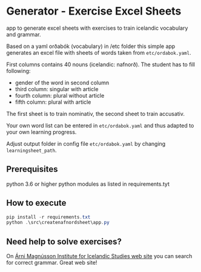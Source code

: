 # Generator - Exercise Excel Sheets

app to generate excel sheets with exercises to train icelandic vocabulary and grammar.

Based on a yaml orðabók (vocabulary) in /etc folder this simple app generates an excel file with sheets of words taken from `etc/ordabok.yaml`.

First columns contains 40 nouns (icelandic: nafnorð).
The student has to fill following:

- gender of the word in second column
- third column: singular with article
- fourth column: plural without article
- fifth column: plural with article
  
The first sheet is to train nominativ, the second sheet to train accusativ.

Your own word list can be entered in `etc/ordabok.yaml` and thus adapted to your own learning progress.

Adjust output folder in config file `etc/ordabok.yaml` by changing `learningsheet_path`.

## Prerequisites

python 3.6 or higher
python modules as listed in requirements.tyt

## How to execute

``` powershell
pip install -r requirements.txt
python .\src\createnafnordsheet\app.py
```

## Need help to solve exercises?

On [Árni Magnússon Institute for Icelandic Studies web site](https://bin.arnastofnun.is) you can search for correct grammar. Great web site!
